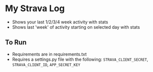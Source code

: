 My Strava Log
=============

 - Shows your last 1/2/3/4 week activity with stats
 - Shows last 'week' of activity starting on selected day with stats

## To Run

 - Requirements are in requirements.txt
 - Requires a settings.py file with the following: `STRAVA_CLIENT_SECRET`,
   `STRAVA_CLIENT_ID`, `APP_SECRET_KEY`
